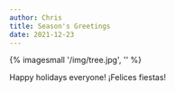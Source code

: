 ```yaml
---
author: Chris
title: Season's Greetings
date: 2021-12-23
---
```


{% imagesmall '/img/tree.jpg', '' %}

Happy holidays everyone! ¡Felices fiestas!
